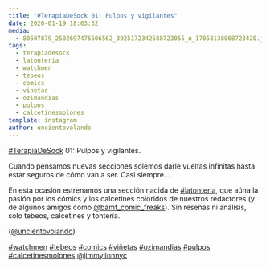 ```yaml
---
title: "#TerapiaDeSock 01: Pulpos y vigilantes"
date: 2020-01-19 18:03:32
media: 
  - 80607879_2502697476506562_3925172342588723055_n_17858138068723420.jpg
tags: 
  - terapiadesock
  - latonteria
  - watchmen
  - tebeos
  - comics
  - vinetas
  - ozimandias
  - pulpos
  - calcetinesmolones
template: instagram
author: uncientovolando
---
```


[#TerapiaDeSock](/tags/terapiadesock) 01: Pulpos y vigilantes.


Cuando pensamos nuevas secciones solemos darle vueltas infinitas hasta estar seguros de cómo van a ser. Casi siempre...


En esta ocasión estrenamos una sección nacida de [#latonteria](/tags/latonteria), que aúna la pasión por los cómics y los calcetines coloridos de nuestros redactores (y de algunos amigos como [@bamf_comic_freaks](https://instagram.com/bamf_comic_freaks)). Sin reseñas ni análisis, solo tebeos, calcetines y tontería.


([@uncientovolando](https://instagram.com/uncientovolando))






[#watchmen](/tags/watchmen) [#tebeos](/tags/tebeos) [#comics](/tags/comics) [#viñetas](/tags/vinetas) [#ozimandias](/tags/ozimandias) [#pulpos](/tags/pulpos) [#calcetinesmolones](/tags/calcetinesmolones) [@jimmylionnyc](https://instagram.com/jimmylionnyc)
